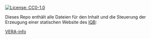 [![License: CC0-1.0](https://img.shields.io/badge/License-CC0_1.0-lightgrey.svg)](http://creativecommons.org/publicdomain/zero/1.0/)

Dieses Repo enthält alle Dateien für den Inhalt und die Steuerung der Erzeugung einer statischen Website des [IQB](https://www.iqb.hu-berlin.de):

[VERA-info](https://iqb-berlin.github.io/vera-info)